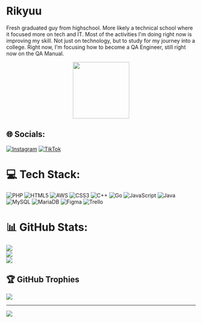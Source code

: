 # Rikyuu

Fresh graduated guy from highschool. More likely a technical school where it focused more on tech and IT. Most of the activities I'm doing right now is improving my skill. Not just on technology, but to study for my journey into a college. Right now, I'm focusing how to become a QA Engineer, still right now on the QA Manual.

<div align="center"> 
    <img src="https://media1.tenor.com/m/6ew2pjgG3cwAAAAC/emu-otori-emu-otori-celebrate.gif" width="150px"/>
</div>

## 🌐 Socials:
[![Instagram](https://img.shields.io/badge/Instagram-%23E4405F.svg?style=for-the-badge&logo=Instagram&logoColor=white)](https://instagram.com/kuurifeelalive) 
[![TikTok](https://img.shields.io/badge/TikTok-%23000000.svg?style=for-the-badge&logo=TikTok&logoColor=white)](https://tiktok.com/@reekyo)

# 💻 Tech Stack:
![PHP](https://img.shields.io/badge/php-%23777BB4.svg?style=for-the-badge&logo=php&logoColor=white) ![HTML5](https://img.shields.io/badge/html5-%23E34F26.svg?style=for-the-badge&logo=html5&logoColor=white) ![AWS](https://img.shields.io/badge/AWS-%23FF9900.svg?style=for-the-badge&logo=amazon-aws&logoColor=white) ![CSS3](https://img.shields.io/badge/css3-%231572B6.svg?style=for-the-badge&logo=css3&logoColor=white) ![C++](https://img.shields.io/badge/c++-%2300599C.svg?style=for-the-badge&logo=c%2B%2B&logoColor=white) ![Go](https://img.shields.io/badge/go-%2300ADD8.svg?style=for-the-badge&logo=go&logoColor=white) ![JavaScript](https://img.shields.io/badge/javascript-%23323330.svg?style=for-the-badge&logo=javascript&logoColor=%23F7DF1E) ![Java](https://img.shields.io/badge/java-%23ED8B00.svg?style=for-the-badge&logo=openjdk&logoColor=white) ![MySQL](https://img.shields.io/badge/mysql-4479A1.svg?style=for-the-badge&logo=mysql&logoColor=white) ![MariaDB](https://img.shields.io/badge/MariaDB-003545?style=for-the-badge&logo=mariadb&logoColor=white) ![Figma](https://img.shields.io/badge/figma-%23F24E1E.svg?style=for-the-badge&logo=figma&logoColor=white) ![Trello](https://img.shields.io/badge/Trello-%23026AA7.svg?style=for-the-badge&logo=Trello&logoColor=white)
# 📊 GitHub Stats:
![](https://github-readme-stats.vercel.app/api?username=Rdhkyuu&theme=dark&hide_border=false&include_all_commits=true&count_private=true)<br/>
![](https://github-readme-streak-stats.herokuapp.com/?user=Rdhkyuu&theme=dark&hide_border=false)<br/>
![](https://github-readme-stats.vercel.app/api/top-langs/?username=Rdhkyuu&theme=dark&hide_border=false&include_all_commits=true&count_private=true&layout=compact)

## 🏆 GitHub Trophies
![](https://github-profile-trophy.vercel.app/?username=Rdhkyuu&theme=gruvbox&no-frame=false&no-bg=false&margin-w=4)


---
[![](https://visitcount.itsvg.in/api?id=Rdhkyuu&icon=0&color=9)](https://visitcount.itsvg.in)

<!-- Proudly created with GPRM ( https://gprm.itsvg.in ) --> 